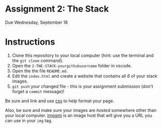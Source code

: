 # Assignment 2: The Stack
Due Wednesday, September 18 

# Instructions
1. Clone this repository to your local computer (hint: use the terminal and the `git clone` command).
2. Open the `2-THE-STACK-yourgithubusername` folder in vscode.
3. Open the the file `README.md`.
4. Edit the `index.html` and create a website that contains all *6* of your stack images.
7. `git push` your changed file - this is your assignment submission (don't forget a `commit` message)!
 
Be sure and link and use [css](https://www.w3schools.com/css/) to help format your page.

Also, be sure and make sure your images are *hosted* somewhere other than your local computer. [imggmi](www.imggmi.com) is an image host that will give you a URL you can use in your `img` tag.



